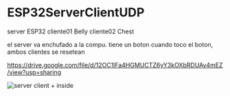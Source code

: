 # ESP32ServerClientUDP
server ESP32 
cliente01 Belly
cliente02 Chest

el server va enchufado a la compu. tiene un boton
cuando toco el boton, ambos clientes se resetean

https://drive.google.com/file/d/12OC1lFa4HGMUCTZ6yY3kOXbRDUAy4mEZ/view?usp=sharing



![server client + inside](https://user-images.githubusercontent.com/41321821/205462976-2d1d24ca-24ab-4deb-bcf2-380d6776a7ac.jpg)
